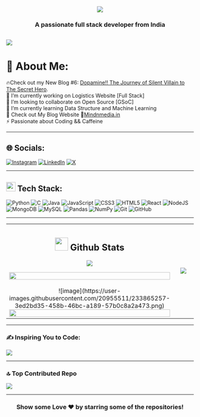 <h1 align="center">
  <a href="https://git.io/typing-svg">
    <img src="https://readme-typing-svg.herokuapp.com/?lines=Hey,+There!+%F0%9F%91%8B;Myself+Nithesh+Here....;Nice+to+see+you+on+this+page!&center=true&size=30&color=0CECDD&width=550&height=80">
  </a>
</h1> 
<h3 align="center">A passionate full stack developer from India</h3> 

## [![](https://visitcount.itsvg.in/api?id=VC-Nithesh944&icon=1&color=3)](https://visitcount.itsvg.in)

# 💫 About Me:
🔥Check out my New Blog #6: [Dopamine!! The Journey of Silent Villain to The Secret Hero](https://mindnmedia.in/dopamine-the-journey-of-silent-villain-to-the-secret-hero/).<br> 🔭 I’m currently working on Logistics Website [Full Stack]<br>👯 I’m looking to collaborate on Open Source [GSoC]<br>🌱 I’m currently learning Data Structure and Machine Learning<br>💬 Check out My Blog Website 🔗[Mindnmedia.in](https://mindnmedia.in)<br>⚡ Passionate about Coding && Caffeine

---

## 🌐 Socials:
[![Instagram](https://img.shields.io/badge/Instagram-%23E4405F?style=for-the-badge&logo=Instagram&logoColor=white)](https://www.instagram.com/itz_vc_nithesh/) [![LinkedIn](https://img.shields.io/badge/LinkedIn-%230077B5?style=for-the-badge&logo=linkedin&logoColor=white)](https://www.linkedin.com/in/nithesh-naik/) [![X](https://img.shields.io/badge/X-%23000000?style=for-the-badge&logo=X&logoColor=white)](https://x.com/Nitheshu944/)

---

## <img src="https://media2.giphy.com/media/QssGEmpkyEOhBCb7e1/giphy.gif?cid=ecf05e47a0n3gi1bfqntqmob8g9aid1oyj2wr3ds3mg700bl&rid=giphy.gif" width ="25"> Tech Stack:
![Python](https://img.shields.io/badge/python-3670A0?style=for-the-badge&logo=python&logoColor=ffdd54) ![C](https://img.shields.io/badge/c-%2300599C.svg?style=for-the-badge&logo=c&logoColor=white) ![Java](https://img.shields.io/badge/java-%23ED8B00.svg?style=for-the-badge&logo=openjdk&logoColor=white) ![JavaScript](https://img.shields.io/badge/javascript-%23323330.svg?style=for-the-badge&logo=javascript&logoColor=%23F7DF1E) ![CSS3](https://img.shields.io/badge/css3-%231572B6.svg?style=for-the-badge&logo=css3&logoColor=white) ![HTML5](https://img.shields.io/badge/html5-%23E34F26.svg?style=for-the-badge&logo=html5&logoColor=white) ![React](https://img.shields.io/badge/react-%2320232a.svg?style=for-the-badge&logo=react&logoColor=%2361DAFB) ![NodeJS](https://img.shields.io/badge/node.js-6DA55F?style=for-the-badge&logo=node.js&logoColor=white) ![MongoDB](https://img.shields.io/badge/MongoDB-%234ea94b.svg?style=for-the-badge&logo=mongodb&logoColor=white) ![MySQL](https://img.shields.io/badge/mysql-4479A1.svg?style=for-the-badge&logo=mysql&logoColor=white) ![Pandas](https://img.shields.io/badge/pandas-%23150458.svg?style=for-the-badge&logo=pandas&logoColor=white) ![NumPy](https://img.shields.io/badge/numpy-%23013243.svg?style=for-the-badge&logo=numpy&logoColor=white) ![Git](https://img.shields.io/badge/git-%23F05033.svg?style=for-the-badge&logo=git&logoColor=white) ![GitHub](https://img.shields.io/badge/github-%23121011.svg?style=for-the-badge&logo=github&logoColor=white)

---

<table align="center">
<tr border="none">
<td width="50%" align="center">
  
## <img src="https://media.giphy.com/media/iY8CRBdQXODJSCERIr/giphy.gif" width="35"><b> Github Stats </b>
![](https://github-readme-stats.vercel.app/api?username=VC-Nithesh944&theme=neon&hide_border=false&include_all_commits=false&count_private=false)<br/>

<img width="100%" loading="lazy" src="https://github.com/SamirPaulb/SamirPaulb/blob/main/assets/rainbow-superthin.webp" />
<br><br>
![image](https://user-images.githubusercontent.com/20955511/233865257-3ed2bd35-458b-46bc-a189-57b0c8a2a473.png)

<img width="100%" loading="lazy" src="https://github.com/SamirPaulb/SamirPaulb/blob/main/assets/rainbow-superthin.webp" />
</td>
<td width="50%" align="center">

  <img  align="center"  src="https://github-readme-stats.vercel.app/api/top-langs/?username=VC-Nithesh944&theme=neon&hide_border=false&no-bg=true&no-frame=true&langs_count=10"/>
  
  </td>
</tr>
</table>

---

### ✍️ Inspiring You to Code:
![](https://quotes-github-readme.vercel.app/api?type=horizontal&theme=radical)

---

### 🔝 Top Contributed Repo
![](https://github-contributor-stats.vercel.app/api?username=VC-Nithesh944&limit=5&theme=neon&combine_all_yearly_contributions=true)

---

<h3 align="center"> Show some Love ❤️ by starring some of the repositories! </h3>
